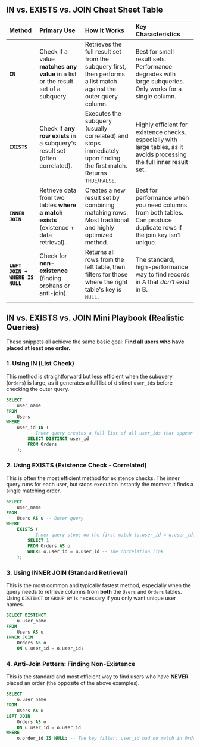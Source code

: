 ## IN vs. EXISTS vs. JOIN Cheat Sheet Table

| Method | Primary Use | How It Works | Key Characteristics |
| :--- | :--- | :--- | :--- |
| **`IN`** | Check if a value **matches any value** in a list or the result set of a subquery. | Retrieves the full result set from the subquery first, then performs a list match against the outer query column. | Best for small result sets. Performance degrades with large subqueries. Only works for a single column. |
| **`EXISTS`** | Check if **any row exists** in a subquery's result set (often correlated). | Executes the subquery (usually correlated) and stops immediately upon finding the first match. Returns `TRUE`/`FALSE`. | Highly efficient for existence checks, especially with large tables, as it avoids processing the full inner result set. |
| **`INNER JOIN`** | Retrieve data from two tables **where a match exists** (existence + data retrieval). | Creates a new result set by combining matching rows. Most traditional and highly optimized method. | Best for performance when you need columns from both tables. Can produce duplicate rows if the join key isn't unique. |
| **`LEFT JOIN + WHERE IS NULL`** | Check for **non-existence** (finding orphans or anti-join). | Returns all rows from the left table, then filters for those where the right table's key is `NULL`. | The standard, high-performance way to find records in A that *don't* exist in B. |

## IN vs. EXISTS vs. JOIN Mini Playbook (Realistic Queries)

These snippets all achieve the same basic goal: **Find all users who have placed at least one order.**

### 1\. Using IN (List Check)

This method is straightforward but less efficient when the subquery (`Orders`) is large, as it generates a full list of distinct `user_id`s before checking the outer query.

```sql
SELECT
    user_name
FROM
    Users
WHERE
    user_id IN (
        -- Inner query creates a full list of all user_ids that appear in Orders
        SELECT DISTINCT user_id
        FROM Orders
    );
```

### 2\. Using EXISTS (Existence Check - Correlated)

This is often the most efficient method for existence checks. The inner query runs for each user, but stops execution instantly the moment it finds a single matching order.

```sql
SELECT
    user_name
FROM
    Users AS u -- Outer query
WHERE
    EXISTS (
        -- Inner query stops on the first match (o.user_id = u.user_id)
        SELECT 1
        FROM Orders AS o
        WHERE o.user_id = u.user_id -- The correlation link
    );
```
### 3\. Using INNER JOIN (Standard Retrieval)

This is the most common and typically fastest method, especially when the query needs to retrieve columns from **both** the `Users` and `Orders` tables. Using `DISTINCT` or `GROUP BY` is necessary if you only want unique user names.

```sql
SELECT DISTINCT
    u.user_name
FROM
    Users AS u
INNER JOIN
    Orders AS o
    ON u.user_id = o.user_id;
```

### 4\. Anti-Join Pattern: Finding Non-Existence

This is the standard and most efficient way to find users who have **NEVER** placed an order (the opposite of the above examples).

```sql
SELECT
    u.user_name
FROM
    Users AS u
LEFT JOIN
    Orders AS o
    ON u.user_id = o.user_id
WHERE
    o.order_id IS NULL; -- The key filter: user_id had no match in Orders
```
